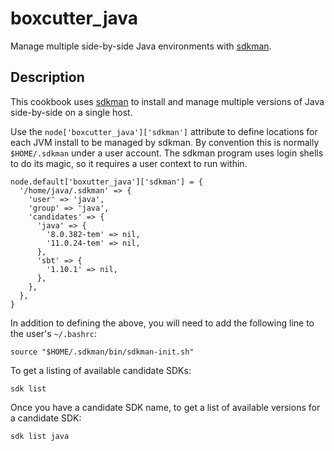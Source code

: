 boxcutter_java
==============

Manage multiple side-by-side Java environments with
[sdkman](https://sdkman.io/).

Description
-----------

This cookbook uses [sdkman](https://sdkman.io/) to install and manage multiple
versions of Java side-by-side on a single host.

Use the `node['boxcutter_java']['sdkman']` attribute to define locations for
each JVM install to be managed by sdkman. By convention this is normally
`$HOME/.sdkman` under a user account. The sdkman program uses login shells to
do its magic, so it requires a user context to run within.

```
node.default['boxutter_java']['sdkman'] = {
  '/home/java/.sdkman' => {
    'user' => 'java',
    'group' => 'java',
    'candidates' => {
      'java' => {
        '8.0.382-tem' => nil,
        '11.0.24-tem' => nil,
      }, 
      'sbt' => {
        '1.10.1' => nil,
      },
    },
  },
}
```

In addition to defining the above, you will need to add the following line to
the user's `~/.bashrc`:

```
source "$HOME/.sdkman/bin/sdkman-init.sh"
```

To get a listing of available candidate SDKs:

```
sdk list
```

Once you have a candidate SDK name, to get a list of available versions for a
candidate SDK:

```
sdk list java
```
